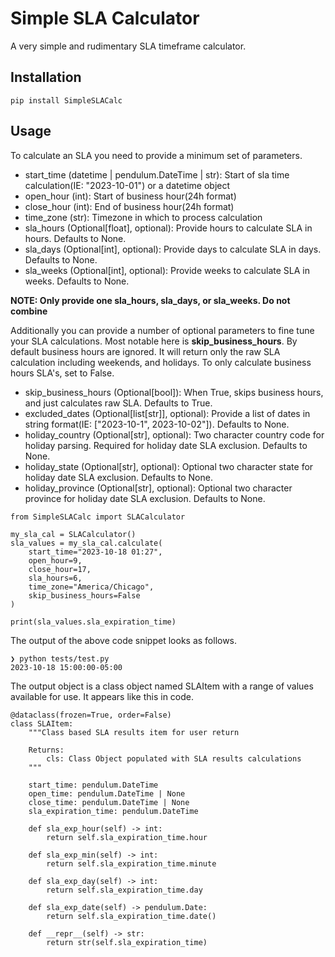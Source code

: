 # Simple SLA Calculator
A very simple and rudimentary SLA timeframe calculator. 

## Installation
```
pip install SimpleSLACalc
```
## Usage
To calculate an SLA you need to provide a minimum set of parameters. 
- start_time (datetime | pendulum.DateTime | str): Start of sla time calculation(IE: "2023-10-01") or a datetime object
- open_hour (int): Start of business hour(24h format)
- close_hour (int): End of business hour(24h format)
- time_zone (str): Timezone in which to process calculation
- sla_hours (Optional[float], optional): Provide hours to calculate SLA in hours. Defaults to None.
- sla_days (Optional[int], optional): Provide days to calculate SLA in days. Defaults to None.
- sla_weeks (Optional[int], optional): Provide weeks to calculate SLA in weeks. Defaults to None.

**NOTE: Only provide one sla_hours, sla_days, or sla_weeks. Do not combine**

Additionally you can provide a number of optional parameters to fine tune your SLA calculations. 
Most notable here is **skip_business_hours**. By default business hours are ignored. It will return only the raw SLA calculation including weekends, and holidays. To only calculate business hours SLA's, set to False.
- skip_business_hours (Optional[bool]): When True, skips business hours, and just calculates raw SLA. Defaults to True.
- excluded_dates (Optional[list[str]], optional): Provide a list of dates in string format(IE: ["2023-10-1", 2023-10-02"]). Defaults to None.
- holiday_country (Optional[str], optional): Two character country code for holiday parsing. Required for holiday date SLA exclusion. Defaults to None.
- holiday_state (Optional[str], optional): Optional two character state for holiday date SLA exclusion. Defaults to None.
- holiday_province (Optional[str], optional): Optional two character province for holiday date SLA exclusion. Defaults to None.
```
from SimpleSLACalc import SLACalculator

my_sla_cal = SLACalculator()
sla_values = my_sla_cal.calculate(
    start_time="2023-10-18 01:27",
    open_hour=9,
    close_hour=17,
    sla_hours=6,
    time_zone="America/Chicago",
    skip_business_hours=False
)

print(sla_values.sla_expiration_time)
```
The output of the above code snippet looks as follows.
```
❯ python tests/test.py
2023-10-18 15:00:00-05:00
```
The output object is a class object named SLAItem with a range of values available for use. It appears like this in code.
```
@dataclass(frozen=True, order=False)
class SLAItem:
    """Class based SLA results item for user return

    Returns:
        cls: Class Object populated with SLA results calculations
    """

    start_time: pendulum.DateTime
    open_time: pendulum.DateTime | None
    close_time: pendulum.DateTime | None
    sla_expiration_time: pendulum.DateTime

    def sla_exp_hour(self) -> int:
        return self.sla_expiration_time.hour

    def sla_exp_min(self) -> int:
        return self.sla_expiration_time.minute

    def sla_exp_day(self) -> int:
        return self.sla_expiration_time.day

    def sla_exp_date(self) -> pendulum.Date:
        return self.sla_expiration_time.date()

    def __repr__(self) -> str:
        return str(self.sla_expiration_time)
```
